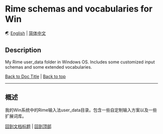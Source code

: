 <a id="docTitle" />

# Rime schemas and vocabularies for Win
🌏 [English](#English) | [简体中文](#简体中文)

<a id="English" />

## Description
My Rime user_data folder in Windows OS. Includes some customized input schemas and some extended vocabularies.

[Back to Doc Title](#docTitle) | [Back to top](#top)

---

<a id="简体中文" />

## 概述
我的Win系统中的Rime输入法user_data目录。包含一些自定制输入方案以及一些扩展词库。

[回到文档标题](#docTitle) | [回到顶部](#top)
